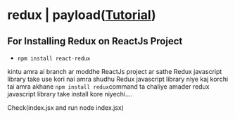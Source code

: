 # redux | payload([Tutorial](https://www.youtube.com/watch?v=7-Y96jM7xmg&list=PLgH5QX0i9K3rGtitufynBKMy5gAFpa1y8&index=80))



## For Installing Redux on ReactJs Project

* ```npm install react-redux```


kintu amra ai branch ar moddhe ReactJs project ar sathe Redux javascript library take use kori nai  amra shudhu Redux javascript library niye kaj korchi tai amra akhane ```npm install redux```command ta chaliye amader redux javascript library take install kore niyechi....


Check(index.jsx and run node index.jsx)

 